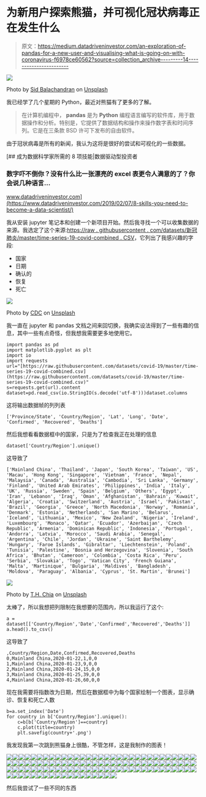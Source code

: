 # 为新用户探索熊猫，并可视化冠状病毒正在发生什么

> 原文：<https://medium.datadriveninvestor.com/an-exploration-of-pandas-for-a-new-user-and-visualising-what-is-going-on-with-coronavirus-f6978ce60562?source=collection_archive---------14----------------------->

![](img/eb6234243bbf93f410419e0906571208.png)

Photo by [Sid Balachandran](https://unsplash.com/@itookthose?utm_source=medium&utm_medium=referral) on [Unsplash](https://unsplash.com?utm_source=medium&utm_medium=referral)

我已经学了几个星期的 Python，最近对熊猫有了更多的了解。

> 在计算机编程中， **pandas** 是为 **Python** 编程语言编写的软件库，用于数据操作和分析。特别是，它提供了数据结构和操作来操作数字表和时间序列。它是在三条款 BSD 许可下发布的自由软件。

由于冠状病毒是所有的新闻，我认为这将是很好的尝试和可视化的一些数据。

[](https://www.datadriveninvestor.com/2019/02/07/8-skills-you-need-to-become-a-data-scientist/) [## 成为数据科学家所需的 8 项技能|数据驱动型投资者

### 数字吓不倒你？没有什么比一张漂亮的 excel 表更令人满意的了？你会说几种语言…

www.datadriveninvestor.com](https://www.datadriveninvestor.com/2019/02/07/8-skills-you-need-to-become-a-data-scientist/) 

我从安装 jupyter 笔记本和创建一个新项目开始。然后我寻找一个可以收集数据的来源。我选定了这个来源:[https://raw . githubusercontent . com/datasets/新冠肺炎/master/time-series-19-covid-combined . CSV](https://raw.githubusercontent.com/datasets/covid-19/master/time-series-19-covid-combined.csv)，它列出了我感兴趣的字段:

*   国家
*   日期
*   确认的
*   恢复
*   死亡

![](img/6e3e431e2db7fbc03e62e96814aaaf24.png)

Photo by [CDC](https://unsplash.com/@cdc?utm_source=medium&utm_medium=referral) on [Unsplash](https://unsplash.com?utm_source=medium&utm_medium=referral)

我一直在 jupyter 和 pandas 文档之间来回切换，我确实设法得到了一些有趣的信息，其中一些有点奇怪，但我想我需要更多地使用它。

```
import pandas as pd
import matplotlib.pyplot as plt
import io
import requests
url="[https://raw.githubusercontent.com/datasets/covid-19/master/time-series-19-covid-combined.csv](https://raw.githubusercontent.com/datasets/covid-19/master/time-series-19-covid-combined.csv)"
s=requests.get(url).content
dataset=pd.read_csv(io.StringIO(s.decode('utf-8')))dataset.columns
```

这将输出数据帧的列列表

```
['Province/State', 'Country/Region', 'Lat', 'Long', 'Date', 'Confirmed', 'Recovered', 'Deaths']
```

然后我想看看数据框中的国家，只是为了检查我正在处理的信息

```
dataset['Country/Region'].unique()
```

这导致了

```
['Mainland China', 'Thailand', 'Japan', 'South Korea', 'Taiwan', 'US', 'Macau', 'Hong Kong', 'Singapore', 'Vietnam', 'France', 'Nepal', 'Malaysia', 'Canada', 'Australia', 'Cambodia', 'Sri Lanka', 'Germany', 'Finland', 'United Arab Emirates', 'Philippines', 'India', 'Italy', 'UK', 'Russia', 'Sweden', 'Spain', 'Belgium', 'Others', 'Egypt', 'Iran', 'Lebanon', 'Iraq', 'Oman', 'Afghanistan', 'Bahrain', 'Kuwait', 'Algeria', 'Croatia', 'Switzerland', 'Austria', 'Israel', 'Pakistan', 'Brazil', 'Georgia', 'Greece', 'North Macedonia', 'Norway', 'Romania', 'Denmark', 'Estonia', 'Netherlands', 'San Marino', 'Belarus', 'Iceland', 'Lithuania', 'Mexico', 'New Zealand', 'Nigeria', 'Ireland', 'Luxembourg', 'Monaco', 'Qatar', 'Ecuador', 'Azerbaijan', 'Czech Republic', 'Armenia', 'Dominican Republic', 'Indonesia', 'Portugal', 'Andorra', 'Latvia', 'Morocco', 'Saudi Arabia', 'Senegal', 'Argentina', 'Chile', 'Jordan', 'Ukraine', 'Saint Barthelemy', 'Hungary', 'Faroe Islands', 'Gibraltar', 'Liechtenstein', 'Poland', 'Tunisia', 'Palestine', 'Bosnia and Herzegovina', 'Slovenia', 'South Africa', 'Bhutan', 'Cameroon', 'Colombia', 'Costa Rica', 'Peru', 'Serbia', 'Slovakia', 'Togo', 'Vatican City', 'French Guiana', 'Malta', 'Martinique', 'Bulgaria', 'Maldives', 'Bangladesh', 'Moldova', 'Paraguay', 'Albania', 'Cyprus', 'St. Martin', 'Brunei']
```

![](img/4179fddac7832259b33cb7e84e306d4e.png)

Photo by [T.H. Chia](https://unsplash.com/@teckhonc?utm_source=medium&utm_medium=referral) on [Unsplash](https://unsplash.com?utm_source=medium&utm_medium=referral)

太棒了，所以我想把列限制在我想要的范围内，所以我运行了这个:

```
a = dataset[['Country/Region','Date','Confirmed','Recovered','Deaths']]
a.head().to_csv()
```

这导致了

```
,Country/Region,Date,Confirmed,Recovered,Deaths
0,Mainland China,2020-01-22,1,0,0
1,Mainland China,2020-01-23,9,0,0
2,Mainland China,2020-01-24,15,0,0
3,Mainland China,2020-01-25,39,0,0
4,Mainland China,2020-01-26,60,0,0
```

现在我需要将指数改为日期，然后在数据框中为每个国家绘制一个图表，显示确诊、恢复和死亡人数

```
b=a.set_index('Date')
for country in b['Country/Region'].unique():
    c=b[b['Country/Region']==country]
    c.plot(title=country)
    plt.savefig(country+'.png')
```

我发现我第一次跳到熊猫身上很酷，不管怎样，这是我制作的图表！

![](img/0a6731e9fbb754df7fec93e872284564.png)![](img/fdb287e9ea04f79886f38fd10d845358.png)![](img/113450635dd3e9d49d4b811e8426d77a.png)![](img/089cb7254c5a8451835199d6befeb939.png)![](img/61521cc95b5911244709ae88f9956605.png)![](img/a1fb319edecc66507d84aadbf3d70354.png)![](img/2006b2697dbda45e7160ddea556c309d.png)![](img/7a6f54c3245201663fb3fece437abd20.png)![](img/8da562d99a903262f25ba62b4279b2d9.png)![](img/81fc65d32c6d6c92466d998d1c76e6c8.png)![](img/a8ff11fc3d20bde2eb69910f2e653ebf.png)![](img/27d44f152b4032c5a253d0efc320256e.png)![](img/9682f82d93f778b0fb7437de4a5961f6.png)![](img/18c5ace5930f94d1c43fbfca7d2b47ea.png)![](img/dae3b288f62775c703ec62a810bb4ca7.png)![](img/d0c26f02705661ba4dccfbe1767f8ca1.png)![](img/37c7ac0384db116190b28d374d0833ec.png)![](img/278073558568383e60bc94757a84f4b0.png)![](img/8f73381fbc78fef4b9a263b30ccc254e.png)![](img/f189f05cb2c7f74985d7335a56f07800.png)![](img/2bd04b9cd8bb9180c7160555f4f787e1.png)![](img/995ee5e2510b86b29b4f1e0d82bf3063.png)![](img/617b4908c90699d55a6c90f4bfea67f6.png)![](img/a95354d0c5d4123e569c26bf0ed61c1b.png)![](img/8ed7436136bdf07eebc7c25e6660e8c1.png)![](img/209b4988658d4fae89e80673ce9073a7.png)![](img/e806e9906e133ee4f8e271f5bb48a0bd.png)![](img/cc2d598bae8ba1f09d68ebc4f98e37cd.png)![](img/a0c2af618d5f415a8a268a6766076423.png)![](img/a88afbb96284a8e20b47080951b40cfe.png)![](img/f26efe0397f1ae8f6e98fefef9ec6371.png)![](img/6b991511253ad22df48fd0ca37a29b71.png)![](img/08faeea8a13c342b6d747afa4af0730f.png)![](img/a8b0c156df382c69b1e13419e3446d52.png)![](img/c28f22691d96ea0be41753f8a94ba86f.png)![](img/b993a2cd45237b89aba924f4326180eb.png)![](img/d6f32b97306fbafdf3db1175c2bbf949.png)![](img/a59066ebd2a5bc8f7792c77bf0bed2cd.png)![](img/bfcb576a5eda6372998147fa7df08394.png)![](img/097411bad3fd5354ddc84a3f3fe9dd7d.png)![](img/dd3d3a75e9b2f307a363c33a09331e9e.png)![](img/3b55caf9b1b615c0c065329857438ad9.png)![](img/277c8d37e616fa90e74fd88caa305bbd.png)![](img/000c8360f1568c3c05fb0bd4c0627ba3.png)![](img/6f756f15c62ca16e5dc53a4e6e23d08d.png)![](img/f481bd8fceda42631051055b89742df1.png)![](img/aed6543bdda3f5a25f413926df70f5f8.png)![](img/b9d2da8eee31b2c445e4a4a0eb63eb69.png)![](img/5310efe1bb487ef16cf95ff0e7bd22fa.png)![](img/84bb606167722e2ad1f757b176713e35.png)![](img/90a0ef57239bbbede902da8d7be7b427.png)![](img/815e272ac0927182ea29aec28bb36b8e.png)![](img/834e86e229d32fc89e12e56a64f53878.png)![](img/30840ab99669c2650a50b444efcf6d80.png)![](img/4cd4cf3c6b8c61d283364a78c2aabcf4.png)![](img/28a383f7bf2662b7b497dbc36da8198b.png)![](img/2acbbf6ada2a059a20e8ca6b7059ee56.png)![](img/73bd8e2ee209d21ac9146e44f9ce3fd1.png)![](img/955b864d9cb7c3a31f4224613b70c18f.png)![](img/394eccc16c9aeb1d26c9988780a7a24d.png)![](img/6dae07e6d8f3ac8e0cb7d10b07be45d7.png)![](img/a08810931931e31b0e600e1cad15e30f.png)![](img/108174bd6dbf78d3b881e12c471ec5a4.png)![](img/d42da612bc75433a543c76755c46f72b.png)![](img/1c7e43d898f2e1d25b3beb95618cded2.png)![](img/9f6e26d8f807d886cae6f9a8ee529f6e.png)![](img/0f7fd1b593ab84be7cd1862aa95a5108.png)![](img/7c3036f82c9599e05dff15cc26ef5eaa.png)![](img/f93930948149eaf509c396d9a38aaa65.png)![](img/fa781e5e0a520a335fbb05092a2dfff1.png)![](img/545693a0a1745b20e8483b64cfefc6b0.png)![](img/4b6f49509aa133b2e3a8756a47bd9556.png)![](img/b38969f6e3d198b28847c3c2a50a2095.png)![](img/81dc5c8a19ad9a334e1b98233a535d07.png)![](img/27847416c7e2073abfd38b2e2d291124.png)![](img/12d37e4e248ea454e528d26de64413c7.png)![](img/c15439e4627b44a3e474f154903c17e5.png)![](img/4b89f48b8fa5a303dad83ff50a5cf7b8.png)![](img/2704811dac3539024fece639f07418ba.png)![](img/afab08aabeb588924a11458149040595.png)![](img/6e353a77ee24f0bf6c36a397b5b04d8d.png)![](img/a549e095408fbcdaf2f98a73dc7c8aec.png)![](img/f7618b646234dfe5c7db158d27c12ab9.png)![](img/87a531c351720dab2db2de0c74d6a7ca.png)![](img/f173f2170f0041f74fe4ed1427439b1a.png)![](img/4127f49bc21e91f23e98a176d0c0d601.png)![](img/898cc3fd6240958570cb430abd47b617.png)![](img/3f54751978778840036699f34f51d336.png)![](img/1c518174ad3a3551891b32adc4016123.png)![](img/8ad7f58ccbad6473e04114a6a031853a.png)![](img/ef81c8d5b88c87a0cf1bdb2f3ecbb0eb.png)![](img/cfa01318c66210d2b6d6e3a5bf48e2f5.png)![](img/0aacd8fe5852cb0fdcf97df2d4736982.png)![](img/de9d08de53503a2f4e136bf8907ae43b.png)![](img/ed6355c339ef895f55df782cc1425726.png)![](img/f68e428231b0814a3f4801d8592dbe13.png)![](img/146e252f7ae9ca3e48a2877d7e76c039.png)![](img/29bee233681c2bac7d98f8362d800931.png)![](img/95a39210ecbc36f52cba3881822fbfc5.png)![](img/db6f954dadce0596c7b255c5643e4738.png)![](img/f36033db35e0f2cc9254af3643da8abf.png)![](img/e65f62dc464d9cebfd8274c8ebc65d23.png)![](img/eac7425b60592c8e0898ac56601bd70c.png)![](img/939816dfc71cff85d7b1a6ee389d4995.png)![](img/d46865d03c9ae3318265c6faa9f3c14c.png)![](img/7e65dc5ca384f2ee40a8ce662b43709b.png)![](img/f2da5eb9c5bc9cb67e12ad436c485a01.png)![](img/809efe928c6f545f737140b245bf9b7f.png)![](img/23f160d67433771f8695d9ac9ebf93b0.png)![](img/bbeaaf958399a54937c414aeacaa7682.png)![](img/b80654191c750b32a1c592d6a965c6f8.png)

然后我尝试了一些不同的东西